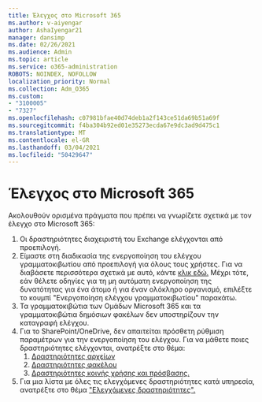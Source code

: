 ```yaml
---
title: Έλεγχος στο Microsoft 365
ms.author: v-aiyengar
author: AshaIyengar21
manager: dansimp
ms.date: 02/26/2021
ms.audience: Admin
ms.topic: article
ms.service: o365-administration
ROBOTS: NOINDEX, NOFOLLOW
localization_priority: Normal
ms.collection: Adm_O365
ms.custom:
- "3100005"
- "7327"
ms.openlocfilehash: c07981bfae40d74deb1a2f143ce51da69b51a69f
ms.sourcegitcommit: f4ba304b92ed01e35273ecda67e9dc3ad9d475c1
ms.translationtype: MT
ms.contentlocale: el-GR
ms.lasthandoff: 03/04/2021
ms.locfileid: "50429647"
---
```

# <a name="auditing-in-microsoft-365"></a>Έλεγχος στο Microsoft 365

Ακολουθούν ορισμένα πράγματα που πρέπει να γνωρίζετε σχετικά με τον έλεγχο στο Microsoft 365:

1. Οι δραστηριότητες διαχειριστή του Exchange ελέγχονται από προεπιλογή.
1. Είμαστε στη διαδικασία της ενεργοποίηση του ελέγχου γραμματοκιβωτίου από προεπιλογή για όλους τους χρήστες. Για να διαβάσετε περισσότερα σχετικά με αυτό, κάντε [κλικ εδώ.](https://techcommunity.microsoft.com/t5/Security-Privacy-and-Compliance/Exchange-Mailbox-Auditing-will-be-enabled-by-default/ba-p/215171) Μέχρι τότε, εάν θέλετε οδηγίες για τη μη αυτόματη ενεργοποίηση της δυνατότητας για ένα άτομο ή για έναν ολόκληρο οργανισμό, επιλέξτε το κουμπί "Ενεργοποίηση ελέγχου γραμματοκιβωτίου" παρακάτω.
1. Τα γραμματοκιβώτια των Ομάδων Microsoft 365 και τα γραμματοκιβώτια δημόσιων φακέλων δεν υποστηρίζουν την καταγραφή ελέγχου.
1. Για το SharePoint/OneDrive, δεν απαιτείται πρόσθετη ρύθμιση παραμέτρων για την ενεργοποίηση του ελέγχου. Για να μάθετε ποιες δραστηριότητες ελέγχονται, ανατρέξτε στο θέμα:
    1. [Δραστηριότητες αρχείων](https://docs.microsoft.com/office365/securitycompliance/search-the-audit-log-in-security-and-compliance#file-and-page-activities)
    1. [Δραστηριότητες φακέλου](https://docs.microsoft.com/office365/securitycompliance/search-the-audit-log-in-security-and-compliance#folder-activities)
    1. [Δραστηριότητες κοινής χρήσης και πρόσβασης.](https://docs.microsoft.com/office365/securitycompliance/search-the-audit-log-in-security-and-compliance#sharing-and-access-request-activities)
1. Για μια λίστα με όλες τις ελεγχόμενες δραστηριότητες κατά υπηρεσία, ανατρέξτε στο θέμα ["Ελεγχόμενες δραστηριότητες".](https://docs.microsoft.com/office365/securitycompliance/search-the-audit-log-in-security-and-compliance#audited-activities)
